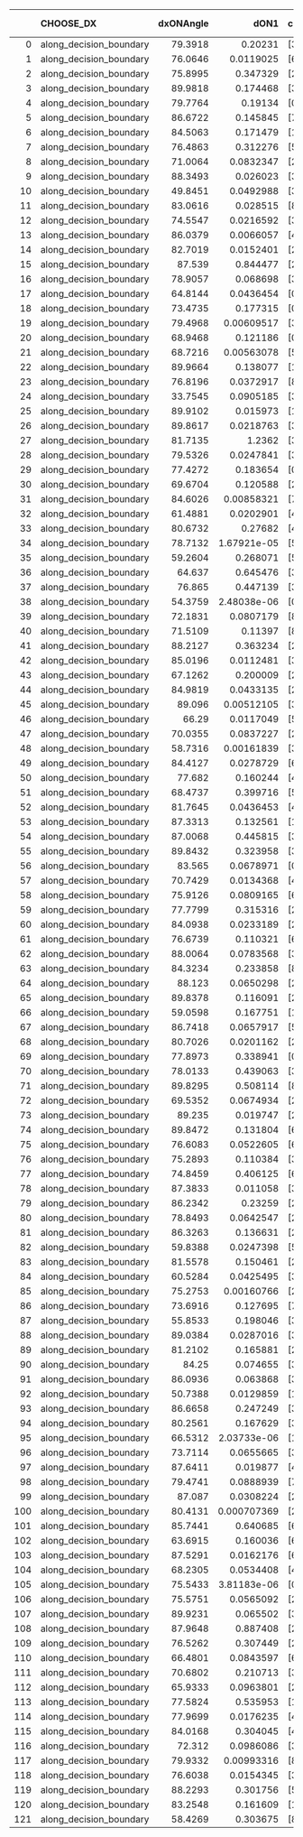 |     | CHOOSE_DX               |   dxONAngle |        dON1 | cIDON1   |   dON_patch_1 |   nTON |         dON |   dxOFFAngle |       dOFF1 | cIDOFF1   |   dOFF_patch_1 |   nTOFF |        dOFF | SUCCESS   |   nExp |   dual_point_id |   subpoint_time_seconds |   total_execution_time |        logp |         dOFF/dON | Vote dOFF>dON   |
|----:|:------------------------|------------:|------------:|:---------|--------------:|-------:|------------:|-------------:|------------:|:----------|---------------:|--------:|------------:|:----------|-------:|----------------:|------------------------:|-----------------------:|------------:|-----------------:|:----------------|
|   0 | along_decision_boundary |     79.3918 | 0.20231     | [3 7]    |   0.20231     |      1 | 0.20231     |      71.3577 | 0.0433178   | [3 7]     |    0.0433178   |       1 | 0.0433178   | False     |      1 |               7 |                1.62846  |                14.1062 |  0          |      0.214117    | False           |
|   1 | along_decision_boundary |     76.0646 | 0.0119025   | [6 9]    |   0.0119025   |      1 | 0.0119025   |      72.3315 | 0.140606    | [6 9]     |    0.140606    |       1 | 0.140606    | True      |      2 |              12 |                1.40602  |                22.3216 | -0.5        |     11.8131      | True            |
|   2 | along_decision_boundary |     75.8995 | 0.347329    | [2 8]    |   0.347329    |      1 | 0.347329    |      68.3242 | 0.228904    | [2 8]     |    0.228904    |       1 | 0.228904    | False     |      3 |              13 |                2.86356  |                25.1905 | -0          |      0.65904     | False           |
|   3 | along_decision_boundary |     89.9818 | 0.174468    | [3 6]    |   0.174468    |      1 | 0.174468    |      84.5755 | 0.123625    | [3 6]     |    0.123625    |       1 | 0.123625    | False     |      4 |              14 |                2.49821  |                27.6936 | -0.166667   |      0.708585    | False           |
|   4 | along_decision_boundary |     79.7764 | 0.19134     | [0 1]    |   0.19134     |      1 | 0.19134     |      75.6965 | 0.451192    | [0 1]     |    0.451192    |       1 | 0.451192    | True      |      5 |              22 |                3.17695  |                40.6543 | -0.5        |      2.35806     | True            |
|   5 | along_decision_boundary |     86.6722 | 0.145845    | [7 9]    |   0.145845    |      1 | 0.145845    |      74.8365 | 0.0996819   | [7 9]     |    0.0996819   |       1 | 0.0996819   | False     |      6 |              24 |                1.65738  |                46.2603 | -0.1        |      0.68348     | False           |
|   6 | along_decision_boundary |     84.5063 | 0.171479    | [1 9]    |   0.171479    |      1 | 0.171479    |      75.6299 | 7.47719e-06 | [1 9]     |    7.47719e-06 |       1 | 7.47719e-06 | False     |      7 |              25 |                1.36912  |                47.6384 | -0.333333   |      4.36041e-05 | False           |
|   7 | along_decision_boundary |     76.4863 | 0.312276    | [5 6]    |   0.312276    |      1 | 0.312276    |      60.2467 | 0.0703061   | [5 6]     |    0.0703061   |       1 | 0.0703061   | False     |      8 |              26 |                3.45897  |                51.1024 | -0.642857   |      0.225141    | False           |
|   8 | along_decision_boundary |     71.0064 | 0.0832347   | [2 7]    |   0.0832347   |      1 | 0.0832347   |      68.6179 | 0.0253028   | [2 7]     |    0.0253028   |       1 | 0.0253028   | False     |      9 |              27 |                1.19611  |                52.3024 | -1          |      0.303994    | False           |
|   9 | along_decision_boundary |     88.3493 | 0.026023    | [3 8]    |   0.026023    |      1 | 0.026023    |      86.0341 | 0.0167647   | [3 8]     |    0.0167647   |       1 | 0.0167647   | False     |     10 |              28 |                0.910102 |                53.2165 | -1.38889    |      0.644229    | False           |
|  10 | along_decision_boundary |     49.8451 | 0.0492988   | [3 6]    |   0.0492988   |      1 | 0.0492988   |      51.2466 | 0.109123    | [3 6]     |    0.109123    |       1 | 0.109123    | True      |     11 |              29 |                2.44453  |                55.666  | -1.8        |      2.2135      | True            |
|  11 | along_decision_boundary |     83.0616 | 0.028515    | [8 9]    |   0.028515    |      1 | 0.028515    |      83.6099 | 0.0455647   | [8 9]     |    0.0455647   |       1 | 0.0455647   | True      |     12 |              32 |                1.2027   |                56.942  | -1.13636    |      1.59792     | True            |
|  12 | along_decision_boundary |     74.5547 | 0.0216592   | [3 7]    |   0.0216592   |      1 | 0.0216592   |      75.4251 | 0.0907458   | [3 7]     |    0.0907458   |       1 | 0.0907458   | True      |     13 |              36 |                2.63215  |                64.3526 | -0.666667   |      4.18971     | True            |
|  13 | along_decision_boundary |     86.0379 | 0.0066057   | [4 7]    |   0.0066057   |      1 | 0.0066057   |      76.9779 | 0.0612584   | [4 7]     |    0.0612584   |       1 | 0.0612584   | True      |     14 |              37 |                2.08046  |                66.438  | -0.346154   |      9.27357     | True            |
|  14 | along_decision_boundary |     82.7019 | 0.0152401   | [2 4]    |   0.0152401   |      1 | 0.0152401   |      66.2954 | 0.0646787   | [2 4]     |    0.0646787   |       1 | 0.0646787   | True      |     15 |              38 |                2.06479  |                68.5088 | -0.142857   |      4.24398     | True            |
|  15 | along_decision_boundary |     87.539  | 0.844477    | [2 6]    |   0.844477    |      1 | 0.844477    |      57.7595 | 0.168717    | [2 6]     |    0.168717    |       1 | 0.168717    | False     |     16 |              40 |                4.29791  |                75.843  | -0.0333333  |      0.199789    | False           |
|  16 | along_decision_boundary |     78.9057 | 0.068698    | [3 7]    |   0.068698    |      1 | 0.068698    |      81.0249 | 0.292288    | [3 7]     |    0.292288    |       1 | 0.292288    | True      |     17 |              42 |                2.74402  |                80.0827 | -0.125      |      4.25468     | True            |
|  17 | along_decision_boundary |     64.8144 | 0.0436454   | [0 1]    |   0.0436454   |      1 | 0.0436454   |      67.2994 | 0.0309135   | [0 1]     |    0.0309135   |       1 | 0.0309135   | False     |     18 |              44 |                1.30141  |                82.4225 | -0.0294118  |      0.708287    | False           |
|  18 | along_decision_boundary |     73.4735 | 0.177315    | [0 1]    |   0.177315    |      1 | 0.177315    |      73.8295 | 0.0607349   | [0 1]     |    0.0607349   |       1 | 0.0607349   | False     |     19 |              46 |                1.44886  |                86.119  | -0.111111   |      0.342525    | False           |
|  19 | along_decision_boundary |     79.4968 | 0.00609517  | [3 4]    |   0.00609517  |      1 | 0.00609517  |      79.279  | 0.0108236   | [3 4]     |    0.0108236   |       1 | 0.0108236   | True      |     20 |              50 |                0.986899 |                91.0378 | -0.236842   |      1.77577     | True            |
|  20 | along_decision_boundary |     68.9468 | 0.121186    | [0 1]    |   0.121186    |      1 | 0.121186    |      76.2915 | 0.4225      | [0 1]     |    0.4225      |       1 | 0.4225      | True      |     21 |              54 |                1.54994  |                96.1714 | -0.1        |      3.48639     | True            |
|  21 | along_decision_boundary |     68.7216 | 0.00563078  | [5 7]    |   0.00563078  |      1 | 0.00563078  |      66.9304 | 0.00756715  | [5 7]     |    0.00756715  |       1 | 0.00756715  | True      |     22 |              57 |                1.05489  |                97.3196 | -0.0238095  |      1.34389     | True            |
|  22 | along_decision_boundary |     89.9664 | 0.138077    | [1 2]    |   0.138077    |      1 | 0.138077    |      78.7669 | 0.0165523   | [0 2]     |    0.0165523   |       1 | 0.0165523   | False     |     23 |              58 |                1.5484   |                98.873  | -0          |      0.119877    | False           |
|  23 | along_decision_boundary |     76.8196 | 0.0372917   | [8 9]    |   0.0372917   |      1 | 0.0372917   |      80.2866 | 0.0527051   | [8 9]     |    0.0527051   |       1 | 0.0527051   | True      |     24 |              63 |                1.01175  |               101.495  | -0.0217391  |      1.41332     | True            |
|  24 | along_decision_boundary |     33.7545 | 0.0905185   | [3 9]    |   0.0905185   |      1 | 0.0905185   |      39.2851 | 0.0696804   | [3 9]     |    0.0696804   |       1 | 0.0696804   | False     |     25 |              64 |                1.42701  |               102.927  | -0          |      0.769791    | False           |
|  25 | along_decision_boundary |     89.9102 | 0.015973    | [1 9]    |   0.015973    |      1 | 0.015973    |      71.0725 | 0.000138042 | [0 9]     |    0.000138042 |       1 | 0.000138042 | False     |     26 |              65 |                0.772227 |               103.704  | -0.02       |      0.0086422   | False           |
|  26 | along_decision_boundary |     89.8617 | 0.0218763   | [3 5]    |   0.0218763   |      1 | 0.0218763   |      79.83   | 0.0648992   | [3 5]     |    0.0648992   |       1 | 0.0648992   | True      |     27 |              66 |                1.34023  |               105.049  | -0.0769231  |      2.96665     | True            |
|  27 | along_decision_boundary |     81.7135 | 1.2362      | [3 6]    |   1.2362      |      1 | 1.2362      |      58.1589 | 0.317459    | [3 6]     |    0.317459    |       1 | 0.317459    | False     |     28 |              73 |                3.43899  |               115.585  | -0.0185185  |      0.256803    | False           |
|  28 | along_decision_boundary |     79.5326 | 0.0247841   | [3 5]    |   0.0247841   |      1 | 0.0247841   |      86.641  | 0.112223    | [3 5]     |    0.112223    |       1 | 0.112223    | True      |     29 |              74 |                1.46308  |               117.053  | -0.0714286  |      4.52803     | True            |
|  29 | along_decision_boundary |     77.4272 | 0.183654    | [0 9]    |   0.183654    |      1 | 0.183654    |      81.8397 | 0.153495    | [1 9]     |    0.153495    |       1 | 0.153495    | False     |     30 |              76 |                3.06997  |               123.462  | -0.0172414  |      0.835787    | False           |
|  30 | along_decision_boundary |     69.6704 | 0.120588    | [2 3]    |   0.120588    |      1 | 0.120588    |      68.2034 | 0.775949    | [2 3]     |    0.775949    |       1 | 0.775949    | True      |     31 |              77 |                4.39188  |               127.859  | -0.0666667  |      6.43471     | True            |
|  31 | along_decision_boundary |     84.6026 | 0.00858321  | [7 9]    |   0.00858321  |      1 | 0.00858321  |      85.7295 | 0.028525    | [7 9]     |    0.028525    |       1 | 0.028525    | True      |     32 |              78 |                1.35392  |               129.219  | -0.016129   |      3.32334     | True            |
|  32 | along_decision_boundary |     61.4881 | 0.0202901   | [4 6]    |   0.0202901   |      1 | 0.0202901   |      59.717  | 0.0300015   | [4 6]     |    0.0300015   |       1 | 0.0300015   | True      |     33 |              79 |                1.04328  |               130.267  | -0          |      1.47863     | True            |
|  33 | along_decision_boundary |     80.6732 | 0.27682     | [4 7]    |   0.27682     |      1 | 0.27682     |      44.5058 | 0.0216117   | [4 7]     |    0.0216117   |       1 | 0.0216117   | False     |     34 |              81 |                1.68702  |               131.985  | -0.0151515  |      0.0780713   | False           |
|  34 | along_decision_boundary |     78.7132 | 1.67921e-05 | [5 9]    |   1.67921e-05 |      1 | 1.67921e-05 |      84.8931 | 0.0202976   | [5 9]     |    0.0202976   |       1 | 0.0202976   | True      |     35 |              82 |                0.727599 |               132.718  | -0          |   1208.76        | True            |
|  35 | along_decision_boundary |     59.2604 | 0.268071    | [5 6]    |   0.268071    |      1 | 0.268071    |      74.446  | 0.151483    | [5 6]     |    0.151483    |       1 | 0.151483    | False     |     36 |              84 |                2.14402  |               134.917  | -0.0142857  |      0.565088    | False           |
|  36 | along_decision_boundary |     64.637  | 0.645476    | [3 6]    |   0.645476    |      1 | 0.645476    |      54.56   | 0.185778    | [3 6]     |    0.185778    |       1 | 0.185778    | False     |     37 |              86 |                3.38451  |               138.348  | -0          |      0.287816    | False           |
|  37 | along_decision_boundary |     76.865  | 0.447139    | [3 5]    |   0.447139    |      1 | 0.447139    |      79.2502 | 0.33652     | [3 5]     |    0.33652     |       1 | 0.33652     | False     |     38 |              87 |                3.93765  |               142.29   | -0.0135135  |      0.752607    | False           |
|  38 | along_decision_boundary |     54.3759 | 2.48038e-06 | [0 8]    |   2.48038e-06 |      1 | 2.48038e-06 |      74.4409 | 0.0118429   | [1 8]     |    0.0118429   |       1 | 0.0118429   | True      |     39 |              94 |                0.728795 |               145.934  | -0.0526316  |   4774.65        | True            |
|  39 | along_decision_boundary |     72.1831 | 0.0807179   | [8 9]    |   0.0807179   |      1 | 0.0807179   |      71.2593 | 0.0536011   | [8 9]     |    0.0536011   |       1 | 0.0536011   | False     |     40 |              95 |                1.68684  |               147.625  | -0.0128205  |      0.664054    | False           |
|  40 | along_decision_boundary |     71.5109 | 0.11397     | [8 9]    |   0.11397     |      1 | 0.11397     |      74.9058 | 0.00857624  | [8 9]     |    0.00857624  |       1 | 0.00857624  | False     |     41 |              96 |                1.76922  |               149.398  | -0.05       |      0.0752497   | False           |
|  41 | along_decision_boundary |     88.2127 | 0.363234    | [2 6]    |   0.363234    |      1 | 0.363234    |      81.6183 | 0.0378162   | [2 6]     |    0.0378162   |       1 | 0.0378162   | False     |     42 |              97 |                2.62867  |               152.03   | -0.109756   |      0.10411     | False           |
|  42 | along_decision_boundary |     85.0196 | 0.0112481   | [3 6]    |   0.0112481   |      1 | 0.0112481   |      88.0724 | 0.141641    | [3 6]     |    0.141641    |       1 | 0.141641    | True      |     43 |              99 |                1.57206  |               153.639  | -0.190476   |     12.5925      | True            |
|  43 | along_decision_boundary |     67.1262 | 0.200009    | [2 4]    |   0.200009    |      1 | 0.200009    |      62.5684 | 0.174855    | [2 4]     |    0.174855    |       1 | 0.174855    | False     |     44 |             100 |                1.15932  |               154.808  | -0.104651   |      0.874237    | False           |
|  44 | along_decision_boundary |     84.9819 | 0.0433135   | [2 9]    |   0.0433135   |      1 | 0.0433135   |      82.4527 | 0.101224    | [2 9]     |    0.101224    |       1 | 0.101224    | True      |     45 |             103 |                1.18128  |               157.125  | -0.181818   |      2.33702     | True            |
|  45 | along_decision_boundary |     89.096  | 0.00512105  | [3 7]    |   0.00512105  |      1 | 0.00512105  |      75.3146 | 0.445117    | [3 7]     |    0.445117    |       1 | 0.445117    | True      |     46 |             104 |                2.52025  |               159.651  | -0.1        |     86.9191      | True            |
|  46 | along_decision_boundary |     66.29   | 0.0117049   | [5 8]    |   0.0117049   |      1 | 0.0117049   |      70.949  | 0.151435    | [5 8]     |    0.151435    |       1 | 0.151435    | True      |     47 |             106 |                1.85469  |               164.62   | -0.0434783  |     12.9378      | True            |
|  47 | along_decision_boundary |     70.0355 | 0.0837227   | [2 8]    |   0.0837227   |      1 | 0.0837227   |      77.511  | 0.100856    | [2 8]     |    0.100856    |       1 | 0.100856    | True      |     48 |             107 |                1.30417  |               165.93   | -0.0106383  |      1.20465     | True            |
|  48 | along_decision_boundary |     58.7316 | 0.00161839  | [3 4]    |   0.00161839  |      1 | 0.00161839  |      70.0529 | 0.32773     | [3 4]     |    0.32773     |       1 | 0.32773     | True      |     49 |             109 |                1.02129  |               171.374  | -0          |    202.504       | True            |
|  49 | along_decision_boundary |     84.4127 | 0.0278729   | [6 7]    |   0.0278729   |      1 | 0.0278729   |      85.8561 | 0.253954    | [6 7]     |    0.253954    |       1 | 0.253954    | True      |     50 |             111 |                2.00639  |               173.442  | -0.0102041  |      9.11115     | True            |
|  50 | along_decision_boundary |     77.682  | 0.160244    | [4 6]    |   0.160244    |      1 | 0.160244    |      66.3267 | 0.403483    | [4 6]     |    0.403483    |       1 | 0.403483    | True      |     51 |             112 |                2.6523   |               176.1    | -0.04       |      2.51793     | True            |
|  51 | along_decision_boundary |     68.4737 | 0.399716    | [5 8]    |   0.399716    |      1 | 0.399716    |      70.9655 | 0.313589    | [5 8]     |    0.313589    |       1 | 0.313589    | False     |     52 |             118 |                2.66086  |               182.71   | -0.0882353  |      0.78453     | False           |
|  52 | along_decision_boundary |     81.7645 | 0.0436453   | [4 8]    |   0.0436453   |      1 | 0.0436453   |      83.3511 | 0.164994    | [4 8]     |    0.164994    |       1 | 0.164994    | True      |     53 |             122 |                1.31815  |               184.126  | -0.0384615  |      3.78035     | True            |
|  53 | along_decision_boundary |     87.3313 | 0.132561    | [1 8]    |   0.132561    |      1 | 0.132561    |      76.4656 | 2.17324e-05 | [0 8]     |    2.17324e-05 |       1 | 2.17324e-05 | False     |     54 |             123 |                1.13651  |               185.268  | -0.0849057  |      0.000163943 | False           |
|  54 | along_decision_boundary |     87.0068 | 0.445815    | [3 7]    |   0.445815    |      1 | 0.445815    |      76.4586 | 0.2129      | [3 7]     |    0.2129      |       1 | 0.2129      | False     |     55 |             125 |                2.94172  |               188.278  | -0.037037   |      0.477552    | False           |
|  55 | along_decision_boundary |     89.8432 | 0.323958    | [3 6]    |   0.323958    |      1 | 0.323958    |      83.5032 | 0.0309373   | [3 6]     |    0.0309373   |       1 | 0.0309373   | False     |     56 |             127 |                2.64299  |               190.98   | -0.00909091 |      0.095498    | False           |
|  56 | along_decision_boundary |     83.565  | 0.0678971   | [0 1]    |   0.0678971   |      1 | 0.0678971   |      73.2497 | 0.0731395   | [0 1]     |    0.0731395   |       1 | 0.0731395   | True      |     57 |             128 |                1.68706  |               192.673  | -0          |      1.07721     | True            |
|  57 | along_decision_boundary |     70.7429 | 0.0134368   | [4 7]    |   0.0134368   |      1 | 0.0134368   |      68.8284 | 0.199163    | [4 7]     |    0.199163    |       1 | 0.199163    | True      |     58 |             130 |                2.68558  |               195.392  | -0.00877193 |     14.8222      | True            |
|  58 | along_decision_boundary |     75.9126 | 0.0809165   | [6 9]    |   0.0809165   |      1 | 0.0809165   |      74.3906 | 0.17236     | [6 9]     |    0.17236     |       1 | 0.17236     | True      |     59 |             132 |                1.1429   |               198.73   | -0.0344828  |      2.1301      | True            |
|  59 | along_decision_boundary |     77.7799 | 0.315316    | [2 4]    |   0.315316    |      1 | 0.315316    |      64.716  | 0.815374    | [2 4]     |    0.815374    |       1 | 0.815374    | True      |     60 |             133 |                4.09352  |               202.831  | -0.0762712  |      2.58589     | True            |
|  60 | along_decision_boundary |     84.0938 | 0.0233189   | [2 7]    |   0.0233189   |      1 | 0.0233189   |      75.7919 | 0.0151271   | [2 7]     |    0.0151271   |       1 | 0.0151271   | False     |     61 |             139 |                1.00648  |               209.405  | -0.133333   |      0.648707    | False           |
|  61 | along_decision_boundary |     76.6739 | 0.110321    | [6 7]    |   0.110321    |      1 | 0.110321    |      79.0299 | 0.0608587   | [6 7]     |    0.0608587   |       1 | 0.0608587   | False     |     62 |             140 |                2.91979  |               212.329  | -0.0737705  |      0.551649    | False           |
|  62 | along_decision_boundary |     88.0064 | 0.0783568   | [3 6]    |   0.0783568   |      1 | 0.0783568   |      87.1423 | 0.372638    | [3 6]     |    0.372638    |       1 | 0.372638    | True      |     63 |             145 |                3.1895   |               224.173  | -0.0322581  |      4.75566     | True            |
|  63 | along_decision_boundary |     84.3234 | 0.233858    | [8 9]    |   0.233858    |      1 | 0.233858    |      74.3216 | 0.407435    | [8 9]     |    0.407435    |       1 | 0.407435    | True      |     64 |             147 |                4.02489  |               228.232  | -0.0714286  |      1.74223     | True            |
|  64 | along_decision_boundary |     88.123  | 0.0650298   | [2 6]    |   0.0650298   |      1 | 0.0650298   |      86.9177 | 0.0034653   | [2 6]     |    0.0034653   |       1 | 0.0034653   | False     |     65 |             148 |                0.99439  |               229.23   | -0.125      |      0.0532878   | False           |
|  65 | along_decision_boundary |     89.8378 | 0.116091    | [2 7]    |   0.116091    |      1 | 0.116091    |      82.5152 | 0.0538351   | [2 7]     |    0.0538351   |       1 | 0.0538351   | False     |     66 |             149 |                2.10618  |               231.342  | -0.0692308  |      0.463732    | False           |
|  66 | along_decision_boundary |     59.0598 | 0.167751    | [1 9]    |   0.167751    |      1 | 0.167751    |      58.7625 | 0.0533757   | [0 9]     |    0.0533757   |       1 | 0.0533757   | False     |     67 |             155 |                3.4866   |               234.992  | -0.030303   |      0.318184    | False           |
|  67 | along_decision_boundary |     86.7418 | 0.0657917   | [5 9]    |   0.0657917   |      1 | 0.0657917   |      88.3327 | 0.111061    | [5 9]     |    0.111061    |       1 | 0.111061    | True      |     68 |             157 |                1.09351  |               239.594  | -0.00746269 |      1.68807     | True            |
|  68 | along_decision_boundary |     80.7026 | 0.0201162   | [2 6]    |   0.0201162   |      1 | 0.0201162   |      85.422  | 0.077347    | [2 6]     |    0.077347    |       1 | 0.077347    | True      |     69 |             159 |                0.764937 |               240.405  | -0.0294118  |      3.84501     | True            |
|  69 | along_decision_boundary |     77.8973 | 0.338941    | [0 1]    |   0.338941    |      1 | 0.338941    |      78.5822 | 1.12308     | [0 1]     |    1.12308     |       1 | 1.12308     | True      |     70 |             162 |                6.27091  |               248.404  | -0.0652174  |      3.31351     | True            |
|  70 | along_decision_boundary |     78.0133 | 0.439063    | [3 7]    |   0.439063    |      1 | 0.439063    |      72.5202 | 0.110377    | [3 7]     |    0.110377    |       1 | 0.110377    | False     |     71 |             163 |                4.34488  |               252.754  | -0.114286   |      0.251392    | False           |
|  71 | along_decision_boundary |     89.8295 | 0.508114    | [8 9]    |   0.508114    |      1 | 0.508114    |      60.5828 | 0.144488    | [8 9]     |    0.144488    |       1 | 0.144488    | False     |     72 |             165 |                6.03399  |               260.318  | -0.0633803  |      0.284361    | False           |
|  72 | along_decision_boundary |     69.5352 | 0.0674934   | [2 3]    |   0.0674934   |      1 | 0.0674934   |      62.1547 | 0.0165221   | [2 3]     |    0.0165221   |       1 | 0.0165221   | False     |     73 |             167 |                0.770878 |               262.019  | -0.0277778  |      0.244796    | False           |
|  73 | along_decision_boundary |     89.235  | 0.019747    | [2 3]    |   0.019747    |      1 | 0.019747    |      78.5272 | 0.051118    | [2 3]     |    0.051118    |       1 | 0.051118    | True      |     74 |             168 |                1.12332  |               263.146  | -0.00684932 |      2.58864     | True            |
|  74 | along_decision_boundary |     89.8472 | 0.131804    | [6 9]    |   0.131804    |      1 | 0.131804    |      84.5923 | 0.201843    | [6 9]     |    0.201843    |       1 | 0.201843    | True      |     75 |             171 |                1.99573  |               265.239  | -0.027027   |      1.53139     | True            |
|  75 | along_decision_boundary |     76.6083 | 0.0522605   | [6 9]    |   0.0522605   |      1 | 0.0522605   |      78.5153 | 0.439987    | [6 9]     |    0.439987    |       1 | 0.439987    | True      |     76 |             172 |                2.73682  |               267.981  | -0.06       |      8.4191      | True            |
|  76 | along_decision_boundary |     75.2893 | 0.110384    | [3 5]    |   0.110384    |      1 | 0.110384    |      76.1572 | 0.233508    | [3 5]     |    0.233508    |       1 | 0.233508    | True      |     77 |             173 |                1.39571  |               269.382  | -0.105263   |      2.11542     | True            |
|  77 | along_decision_boundary |     74.8459 | 0.406125    | [6 9]    |   0.406125    |      1 | 0.406125    |      70.4469 | 1.30366     | [6 9]     |    1.30366     |       1 | 1.30366     | True      |     78 |             174 |                4.36521  |               273.753  | -0.162338   |      3.21        | True            |
|  78 | along_decision_boundary |     87.3833 | 0.011058    | [3 9]    |   0.011058    |      1 | 0.011058    |      85.9732 | 0.27238     | [3 9]     |    0.27238     |       1 | 0.27238     | True      |     79 |             175 |                1.19745  |               274.955  | -0.230769   |     24.6319      | True            |
|  79 | along_decision_boundary |     86.2342 | 0.23259     | [2 7]    |   0.23259     |      1 | 0.23259     |      72.0394 | 0.211081    | [2 7]     |    0.211081    |       1 | 0.211081    | False     |     80 |             176 |                2.82259  |               277.783  | -0.310127   |      0.907526    | False           |
|  80 | along_decision_boundary |     78.8493 | 0.0642547   | [2 6]    |   0.0642547   |      1 | 0.0642547   |      58.0967 | 0.104999    | [2 6]     |    0.104999    |       1 | 0.104999    | True      |     81 |             177 |                1.36779  |               279.156  | -0.225      |      1.63411     | True            |
|  81 | along_decision_boundary |     86.3263 | 0.136631    | [2 5]    |   0.136631    |      1 | 0.136631    |      83.5431 | 0.263895    | [2 5]     |    0.263895    |       1 | 0.263895    | True      |     82 |             180 |                1.91858  |               281.141  | -0.302469   |      1.93144     | True            |
|  82 | along_decision_boundary |     59.8388 | 0.0247398   | [5 7]    |   0.0247398   |      1 | 0.0247398   |      77.3597 | 0.147628    | [5 7]     |    0.147628    |       1 | 0.147628    | True      |     83 |             184 |                1.30809  |               282.578  | -0.390244   |      5.96723     | True            |
|  83 | along_decision_boundary |     81.5578 | 0.150461    | [2 4]    |   0.150461    |      1 | 0.150461    |      83.0965 | 0.363228    | [2 4]     |    0.363228    |       1 | 0.363228    | True      |     84 |             186 |                2.0196   |               284.637  | -0.487952   |      2.4141      | True            |
|  84 | along_decision_boundary |     60.5284 | 0.0425495   | [3 5]    |   0.0425495   |      1 | 0.0425495   |      63.4121 | 0.0991396   | [3 5]     |    0.0991396   |       1 | 0.0991396   | True      |     85 |             187 |                1.11466  |               285.758  | -0.595238   |      2.32998     | True            |
|  85 | along_decision_boundary |     75.2753 | 0.00160766  | [2 4]    |   0.00160766  |      1 | 0.00160766  |      69.1223 | 0.00124529  | [2 4]     |    0.00124529  |       1 | 0.00124529  | False     |     86 |             189 |                0.839427 |               286.632  | -0.711765   |      0.774596    | False           |
|  86 | along_decision_boundary |     73.6916 | 0.127695    | [7 9]    |   0.127695    |      1 | 0.127695    |      73.1338 | 0.0987226   | [7 9]     |    0.0987226   |       1 | 0.0987226   | False     |     87 |             196 |                2.20238  |               289.126  | -0.581395   |      0.773115    | False           |
|  87 | along_decision_boundary |     55.8533 | 0.198046    | [3 8]    |   0.198046    |      1 | 0.198046    |      56.5988 | 0.293329    | [3 8]     |    0.293329    |       1 | 0.293329    | True      |     88 |             198 |                2.22959  |               291.403  | -0.465517   |      1.48111     | True            |
|  88 | along_decision_boundary |     89.0384 | 0.0287016   | [3 8]    |   0.0287016   |      1 | 0.0287016   |      87.7057 | 0.0602245   | [3 8]     |    0.0602245   |       1 | 0.0602245   | True      |     89 |             200 |                1.3651   |               292.817  | -0.568182   |      2.0983      | True            |
|  89 | along_decision_boundary |     81.2102 | 0.165881    | [2 6]    |   0.165881    |      1 | 0.165881    |      77.1014 | 0.0117909   | [2 6]     |    0.0117909   |       1 | 0.0117909   | False     |     90 |             202 |                2.02288  |               296.757  | -0.679775   |      0.0710807   | False           |
|  90 | along_decision_boundary |     84.25   | 0.074655    | [3 7]    |   0.074655    |      1 | 0.074655    |      79.1706 | 0.226104    | [3 7]     |    0.226104    |       1 | 0.226104    | True      |     91 |             211 |                2.68084  |               308.187  | -0.555556   |      3.02865     | True            |
|  91 | along_decision_boundary |     86.0936 | 0.063868    | [3 5]    |   0.063868    |      1 | 0.063868    |      80.6079 | 0.0499255   | [3 5]     |    0.0499255   |       1 | 0.0499255   | False     |     92 |             212 |                1.13024  |               309.322  | -0.664835   |      0.781698    | False           |
|  92 | along_decision_boundary |     50.7388 | 0.0129859   | [1 8]    |   0.0129859   |      1 | 0.0129859   |      87.0726 | 0.0132616   | [0 8]     |    0.0132616   |       1 | 0.0132616   | True      |     93 |             214 |                1.33606  |               310.693  | -0.543478   |      1.02123     | True            |
|  93 | along_decision_boundary |     86.6658 | 0.247249    | [3 4]    |   0.247249    |      1 | 0.247249    |      76.7032 | 0.00231615  | [3 4]     |    0.00231615  |       1 | 0.00231615  | False     |     94 |             219 |                2.31901  |               314.329  | -0.650538   |      0.00936768  | False           |
|  94 | along_decision_boundary |     80.2561 | 0.167629    | [3 5]    |   0.167629    |      1 | 0.167629    |      77.3769 | 0.341664    | [3 5]     |    0.341664    |       1 | 0.341664    | True      |     95 |             222 |                2.4384   |               316.869  | -0.531915   |      2.03821     | True            |
|  95 | along_decision_boundary |     66.5312 | 2.03733e-06 | [1 8]    |   2.03733e-06 |      1 | 2.03733e-06 |      84.3089 | 0.27146     | [1 8]     |    0.27146     |       1 | 0.27146     | True      |     96 |             224 |                1.53862  |               318.451  | -0.636842   | 133243           | True            |
|  96 | along_decision_boundary |     73.7114 | 0.0655665   | [3 5]    |   0.0655665   |      1 | 0.0655665   |      87.0352 | 0.212413    | [3 5]     |    0.212413    |       1 | 0.212413    | True      |     97 |             225 |                1.39375  |               319.851  | -0.75       |      3.23965     | True            |
|  97 | along_decision_boundary |     87.6411 | 0.019877    | [4 6]    |   0.019877    |      1 | 0.019877    |      89.5096 | 0.0521659   | [4 6]     |    0.0521659   |       1 | 0.0521659   | True      |     98 |             227 |                1.42181  |               322.098  | -0.871134   |      2.62444     | True            |
|  98 | along_decision_boundary |     79.4741 | 0.0888939   | [7 9]    |   0.0888939   |      1 | 0.0888939   |      80.091  | 0.0575041   | [7 9]     |    0.0575041   |       1 | 0.0575041   | False     |     99 |             229 |                1.00831  |               324.842  | -1          |      0.646884    | False           |
|  99 | along_decision_boundary |     87.087  | 0.0308224   | [2 4]    |   0.0308224   |      1 | 0.0308224   |      81.9207 | 0.0364951   | [2 4]     |    0.0364951   |       1 | 0.0364951   | True      |    100 |             231 |                1.04144  |               327.256  | -0.853535   |      1.18404     | True            |
| 100 | along_decision_boundary |     80.4131 | 0.000707369 | [2 4]    |   0.000707369 |      1 | 0.000707369 |      70.733  | 0.116724    | [2 4]     |    0.116724    |       1 | 0.116724    | True      |    101 |             232 |                1.59542  |               328.857  | -0.98       |    165.012       | True            |
| 101 | along_decision_boundary |     85.7441 | 0.640685    | [6 8]    |   0.640685    |      1 | 0.640685    |      76.1018 | 0.0940602   | [6 8]     |    0.0940602   |       1 | 0.0940602   | False     |    102 |             233 |                3.41504  |               332.277  | -1.11386    |      0.146812    | False           |
| 102 | along_decision_boundary |     63.6915 | 0.160036    | [6 9]    |   0.160036    |      1 | 0.160036    |      56.3568 | 1.15269     | [6 9]     |    1.15269     |       1 | 1.15269     | True      |    103 |             234 |                4.81269  |               337.094  | -0.960784   |      7.2027      | True            |
| 103 | along_decision_boundary |     87.5291 | 0.0162176   | [6 9]    |   0.0162176   |      1 | 0.0162176   |      89.6876 | 0.0419447   | [6 9]     |    0.0419447   |       1 | 0.0419447   | True      |    104 |             235 |                1.05445  |               338.154  | -1.09223    |      2.58638     | True            |
| 104 | along_decision_boundary |     68.2305 | 0.0534408   | [4 6]    |   0.0534408   |      1 | 0.0534408   |      69.2312 | 0.320472    | [4 6]     |    0.320472    |       1 | 0.320472    | True      |    105 |             236 |                2.1791   |               340.338  | -1.23077    |      5.99677     | True            |
| 105 | along_decision_boundary |     75.5433 | 3.81183e-06 | [0 6]    |   3.81183e-06 |      1 | 3.81183e-06 |      75.9352 | 0.0740549   | [1 6]     |    0.0740549   |       1 | 0.0740549   | True      |    106 |             239 |                0.992683 |               345.234  | -1.37619    |  19427.7         | True            |
| 106 | along_decision_boundary |     75.5751 | 0.0565092   | [2 5]    |   0.0565092   |      1 | 0.0565092   |      68.3124 | 0.239392    | [2 5]     |    0.239392    |       1 | 0.239392    | True      |    107 |             240 |                2.00325  |               347.242  | -1.5283     |      4.23634     | True            |
| 107 | along_decision_boundary |     89.9231 | 0.065502    | [3 6]    |   0.065502    |      1 | 0.065502    |      87.5797 | 0.155432    | [3 6]     |    0.155432    |       1 | 0.155432    | True      |    108 |             244 |                1.42834  |               354.629  | -1.68692    |      2.37293     | True            |
| 108 | along_decision_boundary |     87.9648 | 0.887408    | [2 9]    |   0.887408    |      1 | 0.887408    |      62.8245 | 0.0109029   | [2 9]     |    0.0109029   |       1 | 0.0109029   | False     |    109 |             245 |                3.2203   |               357.855  | -1.85185    |      0.0122862   | False           |
| 109 | along_decision_boundary |     76.5262 | 0.307449    | [2 9]    |   0.307449    |      1 | 0.307449    |      58.471  | 0.0715771   | [2 9]     |    0.0715771   |       1 | 0.0715771   | False     |    110 |             246 |                3.0392   |               360.902  | -1.65596    |      0.23281     | False           |
| 110 | along_decision_boundary |     66.4801 | 0.0843597   | [6 7]    |   0.0843597   |      1 | 0.0843597   |      71.4742 | 0.00853918  | [6 7]     |    0.00853918  |       1 | 0.00853918  | False     |    111 |             252 |                1.47183  |               366.57   | -1.47273    |      0.101224    | False           |
| 111 | along_decision_boundary |     70.6802 | 0.210713    | [3 6]    |   0.210713    |      1 | 0.210713    |      71.8217 | 0.445015    | [3 6]     |    0.445015    |       1 | 0.445015    | True      |    112 |             256 |                4.24733  |               370.936  | -1.3018     |      2.11195     | True            |
| 112 | along_decision_boundary |     65.9333 | 0.0963801   | [2 3]    |   0.0963801   |      1 | 0.0963801   |      79.054  | 0.0704861   | [2 3]     |    0.0704861   |       1 | 0.0704861   | False     |    113 |             257 |                1.63164  |               372.573  | -1.44643    |      0.731335    | False           |
| 113 | along_decision_boundary |     77.5824 | 0.535953    | [1 8]    |   0.535953    |      1 | 0.535953    |      60.4006 | 0.0175254   | [0 8]     |    0.0175254   |       1 | 0.0175254   | False     |    114 |             261 |                2.78029  |               384.82   | -1.27876    |      0.0326994   | False           |
| 114 | along_decision_boundary |     77.9699 | 0.0176235   | [4 6]    |   0.0176235   |      1 | 0.0176235   |      83.5179 | 0.0907783   | [4 6]     |    0.0907783   |       1 | 0.0907783   | True      |    115 |             263 |                1.75651  |               386.613  | -1.12281    |      5.15098     | True            |
| 115 | along_decision_boundary |     84.0168 | 0.304045    | [4 6]    |   0.304045    |      1 | 0.304045    |      78.8004 | 0.135197    | [4 6]     |    0.135197    |       1 | 0.135197    | False     |    116 |             267 |                1.86708  |               392.141  | -1.25652    |      0.44466     | False           |
| 116 | along_decision_boundary |     72.312  | 0.0986086   | [3 7]    |   0.0986086   |      1 | 0.0986086   |      72.7118 | 0.206954    | [3 7]     |    0.206954    |       1 | 0.206954    | True      |    117 |             268 |                1.60167  |               393.748  | -1.10345    |      2.09875     | True            |
| 117 | along_decision_boundary |     79.9332 | 0.00993316  | [8 9]    |   0.00993316  |      1 | 0.00993316  |      78.2535 | 0.221136    | [8 9]     |    0.221136    |       1 | 0.221136    | True      |    118 |             271 |                1.68138  |               397.8    | -1.23504    |     22.2624      | True            |
| 118 | along_decision_boundary |     76.6038 | 0.0154345   | [3 6]    |   0.0154345   |      1 | 0.0154345   |      84.7312 | 0.0381401   | [3 6]     |    0.0381401   |       1 | 0.0381401   | True      |    119 |             273 |                1.0679   |               403.301  | -1.37288    |      2.47109     | True            |
| 119 | along_decision_boundary |     88.2293 | 0.301756    | [5 7]    |   0.301756    |      1 | 0.301756    |      76.6037 | 0.262054    | [5 7]     |    0.262054    |       1 | 0.262054    | False     |    120 |             274 |                3.94444  |               407.251  | -1.51681    |      0.868429    | False           |
| 120 | along_decision_boundary |     83.2548 | 0.161609    | [1 4]    |   0.161609    |      1 | 0.161609    |      71.7039 | 0.409546    | [0 4]     |    0.409546    |       1 | 0.409546    | True      |    121 |             275 |                2.04862  |               409.305  | -1.35       |      2.53418     | True            |
| 121 | along_decision_boundary |     58.4269 | 0.303675    | [8 9]    |   0.303675    |      1 | 0.303675    |      67.8541 | 1.00814     | [8 9]     |    1.00814     |       1 | 1.00814     | True      |    122 |             276 |                6.73862  |               416.052  | -1.49174    |      3.3198      | True            |